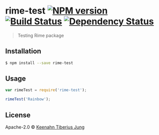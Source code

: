 # rime-test [![NPM version][npm-image]][npm-url] [![Build Status][travis-image]][travis-url] [![Dependency Status][daviddm-image]][daviddm-url]
> Testing Rime package

## Installation

```sh
$ npm install --save rime-test
```

## Usage

```js
var rimeTest = require('rime-test');

rimeTest('Rainbow');
```
## License

Apache-2.0 © [Keenahn Tiberius Jung]()


[npm-image]: https://badge.fury.io/js/rime-test.svg
[npm-url]: https://npmjs.org/package/rime-test
[travis-image]: https://travis-ci.org/keenahn/rime-test.svg?branch=master
[travis-url]: https://travis-ci.org/keenahn/rime-test
[daviddm-image]: https://david-dm.org/keenahn/rime-test.svg?theme=shields.io
[daviddm-url]: https://david-dm.org/keenahn/rime-test
